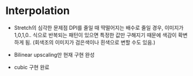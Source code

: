 # Interpolation
- Stretch의 심각한 문제점
    DPI를 줄일 때 딱떨어지는 배수로 줄일 경우, 
    이미지가 1,0,1,0.. 식으로 반복되는 패턴이 있으면 특정한 값만 구해지기 때문에 색감이 확변하게 됨.
    (회색조의 이미지가 검은색이나 흰색으로 변할 수도 있음.)

- Bilinear
    upscaling만 현재 구현 완성

- cubic
    구현 완료
